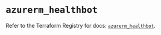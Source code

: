 # `azurerm_healthbot`

Refer to the Terraform Registry for docs: [`azurerm_healthbot`](https://registry.terraform.io/providers/hashicorp/azurerm/3.92.0/docs/resources/healthbot).
